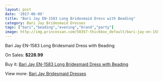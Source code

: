 ```yaml
---
layout: post
date: '2017-06-09'
title: "Bari Jay EN-1583 Long Bridesmaid Dress with Beading"
category: Bari Jay Bridesmaid Dresses
tags: ["bari","beading","evening","brand","party"]
image: http://img.princessan.com/50357-thickbox_default/bari-jay-en-1583-long-bridesmaid-dress-with-beading.jpg
---
```

Bari Jay EN-1583 Long Bridesmaid Dress with Beading

On Sales: **$228.99**
<a href="https://www.princessan.com/en/22761-bari-jay-en-1583-long-bridesmaid-dress-with-beading.html"><amp-img layout="responsive" width="600" height="600" src="//img.princessan.com/50357-thickbox_default/bari-jay-en-1583-long-bridesmaid-dress-with-beading.jpg" alt="Bari Jay EN-1583 Long Bridesmaid Dress with Beading 0" /></a>
<a href="https://www.princessan.com/en/22761-bari-jay-en-1583-long-bridesmaid-dress-with-beading.html"><amp-img layout="responsive" width="600" height="600" src="//img.princessan.com/50358-thickbox_default/bari-jay-en-1583-long-bridesmaid-dress-with-beading.jpg" alt="Bari Jay EN-1583 Long Bridesmaid Dress with Beading 1" /></a>

Buy it: [Bari Jay EN-1583 Long Bridesmaid Dress with Beading](https://www.princessan.com/en/22761-bari-jay-en-1583-long-bridesmaid-dress-with-beading.html "Bari Jay EN-1583 Long Bridesmaid Dress with Beading")

View more: [Bari Jay Bridesmaid Dresses](https://www.princessan.com/en/109- "Bari Jay Bridesmaid Dresses")